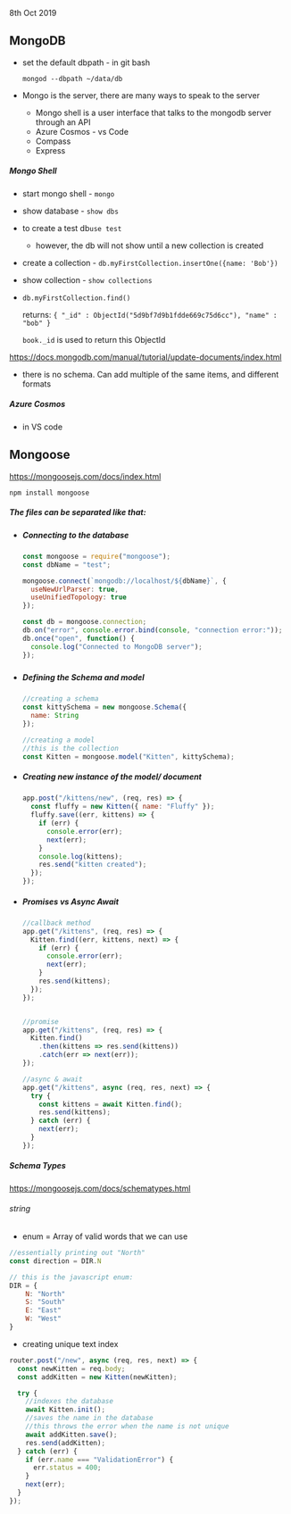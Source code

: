 8th Oct 2019

## MongoDB

- set the default dbpath - in git bash

  `mongod --dbpath ~/data/db`

- Mongo is the server, there are many ways to speak to the server 

  - Mongo shell is a user interface that talks to the mongodb server through an API
  - Azure Cosmos - vs Code
  - Compass
  - Express



##### Mongo Shell

- start mongo shell - `mongo`

- show database - `show dbs`

- to create a test db`use test`

  - however, the db will not show until a new collection is created

- create  a collection - `db.myFirstCollection.insertOne({name: 'Bob'})`

- show collection - `show collections`

- `db.myFirstCollection.find()`

  returns: `{ "_id" : ObjectId("5d9bf7d9b1fdde669c75d6cc"), "name" : "bob" }`

  `book._id` is used to return this ObjectId

https://docs.mongodb.com/manual/tutorial/update-documents/index.html



- there is no schema. Can add multiple of the same items, and different formats



##### Azure Cosmos

- in VS code



## Mongoose

https://mongoosejs.com/docs/index.html

`npm install mongoose`

##### The files can be separated like that:

- ##### Connecting to the database

  ```js
  const mongoose = require("mongoose");
  const dbName = "test";
  
  mongoose.connect(`mongodb://localhost/${dbName}`, {
    useNewUrlParser: true,
    useUnifiedTopology: true
  });
  
  const db = mongoose.connection;
  db.on("error", console.error.bind(console, "connection error:"));
  db.once("open", function() {
    console.log("Connected to MongoDB server");
  });
  ```

  #####  

- ##### Defining the Schema and model

  ```js
  //creating a schema
  const kittySchema = new mongoose.Schema({
    name: String
  });
  
  //creating a model
  //this is the collection
  const Kitten = mongoose.model("Kitten", kittySchema);
  ```

  

- ##### Creating new instance of the model/ document

  ```js
  app.post("/kittens/new", (req, res) => {
    const fluffy = new Kitten({ name: "Fluffy" });
    fluffy.save((err, kittens) => {
      if (err) {
        console.error(err);
        next(err);
      }
      console.log(kittens);
      res.send("kitten created");
    });
  });
  ```

  

- ##### Promises vs Async Await

  ```js
  //callback method
  app.get("/kittens", (req, res) => {
    Kitten.find((err, kittens, next) => {
      if (err) {
        console.error(err);
        next(err);
      }
      res.send(kittens);
    });
  });
  
  
  //promise
  app.get("/kittens", (req, res) => {
    Kitten.find()
      .then(kittens => res.send(kittens))
      .catch(err => next(err));
  });
  
  //async & await
  app.get("/kittens", async (req, res, next) => {
    try {
      const kittens = await Kitten.find();
      res.send(kittens);
    } catch (err) {
      next(err);
    }
  });
  ```

  

##### Schema Types

https://mongoosejs.com/docs/schematypes.html

###### string

- enum = Array of valid words that we can use 

```js
//essentially printing out "North"
const direction = DIR.N

// this is the javascript enum:
DIR = {
    N: "North"
    S: "South"
    E: "East"
    W: "West"
}
```



- creating unique text index

```js
router.post("/new", async (req, res, next) => {
  const newKitten = req.body;
  const addKitten = new Kitten(newKitten);

  try {
    //indexes the database
    await Kitten.init();
    //saves the name in the database
    //this throws the error when the name is not unique
    await addKitten.save();
    res.send(addKitten);
  } catch (err) {
    if (err.name === "ValidationError") {
      err.status = 400;
    }
    next(err);
  }
});
```



